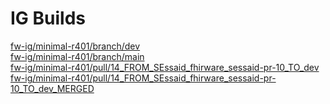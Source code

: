 # IG Builds  
[fw-ig/minimal-r401/branch/dev](https://ShahimEssaid.github.io/fhirware/fw-ig/minimal-r401/branch/dev/index.html?version=a388347a9376e501f03a4588bd6687d6815e2e50)  
[fw-ig/minimal-r401/branch/main](https://ShahimEssaid.github.io/fhirware/fw-ig/minimal-r401/branch/main/index.html?version=9d3634fb98dcf6673441b623bafb509007a433a6)  
[fw-ig/minimal-r401/pull/14_FROM_SEssaid_fhirware_sessaid-pr-10_TO_dev](https://ShahimEssaid.github.io/fhirware/fw-ig/minimal-r401/pull/14_FROM_SEssaid_fhirware_sessaid-pr-10_TO_dev/index.html?version=3cd7de2ebd2d277651a58a2aed643b109ba656be)  
[fw-ig/minimal-r401/pull/14_FROM_SEssaid_fhirware_sessaid-pr-10_TO_dev_MERGED](https://ShahimEssaid.github.io/fhirware/fw-ig/minimal-r401/pull/14_FROM_SEssaid_fhirware_sessaid-pr-10_TO_dev_MERGED/index.html?version=e156d62fd7fc0d9b0c4c87d48b1fd32dcdec2124)  
